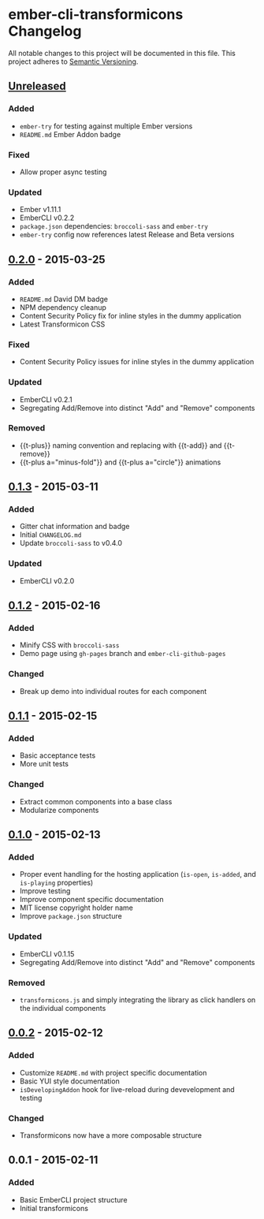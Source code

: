 # ember-cli-transformicons Changelog
All notable changes to this project will be documented in this file.
This project adheres to [Semantic Versioning](http://semver.org/).

## [Unreleased][unreleased]
### Added
 - `ember-try` for testing against multiple Ember versions
 - `README.md` Ember Addon badge

### Fixed
 - Allow proper async testing

### Updated
 - Ember v1.11.1
 - EmberCLI v0.2.2
 - `package.json` dependencies: `broccoli-sass` and `ember-try`
 - `ember-try` config now references latest Release and Beta versions


## [0.2.0] - 2015-03-25
### Added
 - `README.md` David DM badge
 - NPM dependency cleanup
 - Content Security Policy fix for inline styles in the dummy application
 - Latest Transformicon CSS

### Fixed
 - Content Security Policy issues for inline styles in the dummy application

### Updated
 - EmberCLI v0.2.1
 - Segregating Add/Remove into distinct "Add" and "Remove" components

### Removed
 - {{t-plus}} naming convention and replacing with {{t-add}} and {{t-remove}}
 - {{t-plus a="minus-fold"}} and {{t-plus a="circle"}} animations


## [0.1.3] - 2015-03-11
### Added
 - Gitter chat information and badge
 - Initial `CHANGELOG.md`
 - Update `broccoli-sass` to v0.4.0

### Updated
 - EmberCLI v0.2.0

## [0.1.2] - 2015-02-16
### Added
 - Minify CSS with `broccoli-sass`
 - Demo page using `gh-pages` branch and `ember-cli-github-pages`

### Changed
 - Break up demo into individual routes for each component


## [0.1.1] - 2015-02-15
### Added
 - Basic acceptance tests
 - More unit tests

### Changed
 - Extract common components into a base class
 - Modularize components


## [0.1.0] - 2015-02-13
### Added
 - Proper event handling for the hosting application (`is-open`, `is-added`, and `is-playing` properties)
 - Improve testing
 - Improve component specific documentation
 - MIT license copyright holder name
 - Improve `package.json` structure

### Updated
 - EmberCLI v0.1.15
 - Segregating Add/Remove into distinct "Add" and "Remove" components

### Removed
 - `transformicons.js` and simply integrating the library as click handlers on the individual components


## [0.0.2] - 2015-02-12
### Added
 - Customize `README.md` with project specific documentation
 - Basic YUI style documentation
 - `isDevelopingAddon` hook for live-reload during devevelopment and testing

### Changed
 - Transformicons now have a more composable structure


## 0.0.1 - 2015-02-11
### Added
 - Basic EmberCLI project structure
 - Initial transformicons


[unreleased]: https://github.com/alexdiliberto/ember-cli-transformicons/compare/v0.2.0...HEAD
[0.2.0]:      https://github.com/alexdiliberto/ember-cli-transformicons/compare/v0.1.3...v0.2.0
[0.1.3]:      https://github.com/alexdiliberto/ember-cli-transformicons/compare/v0.1.2...v0.1.3
[0.1.2]:      https://github.com/alexdiliberto/ember-cli-transformicons/compare/v0.1.1...v0.1.2
[0.1.1]:      https://github.com/alexdiliberto/ember-cli-transformicons/compare/v0.1.0...v0.1.1
[0.1.0]:      https://github.com/alexdiliberto/ember-cli-transformicons/compare/v0.0.2...v0.1.0
[0.0.2]:      https://github.com/alexdiliberto/ember-cli-transformicons/compare/v0.0.1...v0.0.2
